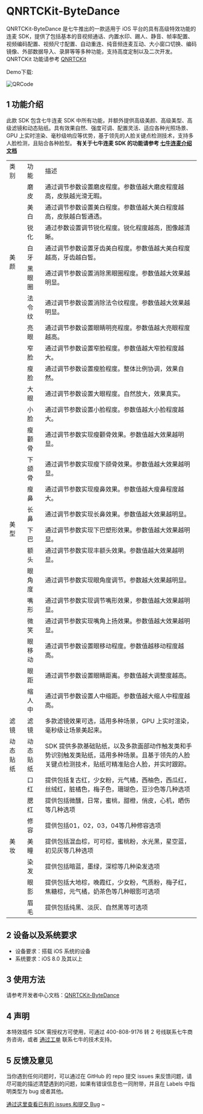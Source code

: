 # QNRTCKit-ByteDance

QNRTCKit-ByteDance 是七牛推出的一款适用于 iOS 平台的具有高级特效功能的连麦 SDK，提供了包括基本的音视频通话、内置水印、踢人、静音、帧率配置、视频编码配置、视频尺寸配置、自动重连、纯音频连麦互动、大小窗口切换、编码镜像、外部数据导入、录屏等等多种功能，支持高度定制以及二次开发。QNRTCKit 功能请参考 [QNRTCKit](https://github.com/pili-engineering/QNRTC-iOS/blob/master/README.md)

Demo下载:

![QRCode](http://docs.qnsdk.com/iOS-QNRTCKit-ByteDance-Demo.png)

## 1 功能介绍

此款 SDK 包含七牛连麦 SDK 中所有功能，并额外提供高级美颜、高级美型、高级滤镜和动态贴纸。具有效果自然、强度可调、配置灵活、适应各种光照场景、GPU 上实时渲染、毫秒级响应等优势，基于领先的人脸关键点检测技术，支持多人脸检测，且贴合各种脸型。
**有关于七牛连麦 SDK 的功能请参考 [七牛连麦介绍文档](https://github.com/pili-engineering/QNRTC-iOS/blob/master/README.md)**

<table>
   <tr>
      <td>类别</td>
      <td>功能</td>
      <td>描述</td>
   </tr>
   <tr>
      <td rowspan="7">美颜</td>
      <td>磨皮</td>
      <td>通过调节参数设置磨皮程度。参数值越大磨皮程度越高，皮肤越光滑无暇。</td>
   </tr>
   <tr>
      <td>美白</td>
      <td>通过调节参数设置美白程度。参数值越大美白程度越高，皮肤越白皙通透。</td>
   </tr>
   <tr>
      <td>锐化</td>
      <td>通过参数设置调节锐化程度。锐化程度越高，图像越清晰。</td>
   </tr>
   <tr>
      <td>白牙</td>
      <td>通过调节参数设置牙齿美白程度。参数值越大美白程度越高，牙齿越白皙。</td>
   </tr>
   <tr>
      <td>黑眼圈</td>
      <td>通过调节参数设置消除黑眼圈程度。参数值越大效果越明显。</td>
   </tr>
   <tr>
      <td>法令纹</td>
      <td>通过调节参数设置消除法令纹程度。参数值越大效果越明显。</td>
   </tr>
   <tr>
      <td>亮眼</td>
      <td>通过调节参数设置眼睛明亮程度。参数值越大亮眼程度越高。</td>
   </tr>
   <tr>
      <td rowspan="16">美型</td>
      <td>窄脸</td>
      <td>通过调节参数设置窄脸程度。参数值越大窄脸程度越大。</td>
   </tr>
   <tr>
      <td>瘦脸</td>
      <td>通过调节参数设置瘦脸程度。整体比例协调，效果自然。</td>
   </tr>
   <tr>
      <td>大眼</td>
      <td>通过调节参数设置大眼程度。自然放大，效果真实。</td>
   </tr>
   <tr>
      <td>小脸</td>
      <td>通过调节参数设置小脸程度。参数值越大小脸程度越大。</td>
   </tr>
   <tr>
      <td>瘦颧骨</td>
      <td>通过调节参数实现瘦颧骨效果。参数值越大效果越明显。</td>
   </tr>
   <tr>
      <td>下颌骨</td>
      <td>通过调节参数实现瘦下颌骨效果。参数值越大效果越明显。</td>
   </tr>
   <tr>
      <td>瘦鼻</td>
      <td>通过调节参数实现瘦鼻效果。参数值越大瘦鼻程度越大。</td>
   </tr>
   <tr>
      <td>长鼻</td>
      <td>通过调节参数实现长鼻效果。参数值越大效果越明显。</td>
   </tr>
   <tr>
      <td>下巴</td>
      <td>通过调节参数实现下巴塑形效果。参数值越大效果越明显。</td>
   </tr>
   <tr>
      <td>额头</td>
      <td>通过调节参数实现丰额头效果。参数值越大效果越明显。</td>
   </tr>
   <tr>
      <td>眼角度</td>
      <td>通过调节参数实现眼角度调节。参数越大效果越明显。</td>
   </tr>
   <tr>
      <td>嘴形</td>
      <td>通过调节参数实现调节嘴形效果，参数值越大效果越明显。</td>
   </tr>
   <tr>
      <td>微笑</td>
      <td>通过调节参数实现嘴角上扬效果。参数值越大效果越明显。</td>
   </tr>
   <tr>
      <td>眼移动</td>
      <td>通过调节参数设置眼移动程度。参数值越移动程度越高。</td>
   </tr>
   <tr>
      <td>眼距</td>
      <td>通过调节参数设置眼睛距离。参数值越大调整度越高。</td>
   </tr>
   <tr>
      <td>缩人中</td>
      <td>通过调节参数设置人中缩距。参数值越大缩人中程度越高。</td>
   </tr>
   <tr>
      <td>滤镜</td>
      <td>滤镜</td>
      <td>多款滤镜效果可选，适用多种场景，GPU 上实时渲染，毫秒级让场景美起来。</td>
   </tr>
   <tr>
      <td>动态贴纸</td>
      <td>动态贴纸</td>
      <td>SDK 提供多款基础贴纸，以及多款面部动作触发类和手势识别触发类贴纸，适用多种场景。且基于领先的人脸关键点检测技术，贴纸可精准贴合人脸，并实时跟踪。</td>
   </tr>
   <tr>
      <td rowspan="7">美妆</td>
      <td>口红</td>
      <td>提供包括复古红，少女粉，元气橘，西柚色，西瓜红，丝绒红，脏橘色，梅子色，珊瑚色，豆沙色等几种选项</td>
   </tr>
   <tr>
      <td>腮红</td>
      <td>提供包括微醺，日常，蜜桃，甜橙，俏皮，心机，晒伤等几种选项</td>
   </tr>
   <tr>
      <td>修容</td>
      <td>提供包括01，02，03，04等几种修容选项</td>
   </tr>
   <tr>
      <td>美瞳</td>
      <td>提供包括混血棕，可可棕，蜜桃粉，水光黑，星空蓝，初见灰等几种选项</td>
   </tr>
   <tr>
      <td>染发</td>
      <td>提供包括暗蓝，墨绿，深棕等几种染发选项</td>
   </tr>
   <tr>
      <td>眼影</td>
      <td>提供包括大地棕，晚霞红，少女粉，气质粉，梅子红，焦糖棕，元气橘，奶茶色等几种眼影可选项</td>
   </tr>
   <tr>
      <td>眉毛</td>
      <td>提供包括纯黑、淡灰、自然黑等可选项</td>
   </tr>
</table>

## 2 设备以及系统要求

- 设备要求：搭载 iOS 系统的设备
- 系统要求：iOS 8.0 及其以上

## 3 使用方法

请参考开发者中心文档：[QNRTCKit-ByteDance](Document/QNRTCKit-ByteDance.md)

## 4 声明

本特效插件 SDK 需授权方可使用，可通过 400-808-9176 转 2 号线联系七牛商务咨询，或者 [通过工单](https://support.qiniu.com/?ref=developer.qiniu.com) 联系七牛的技术支持。

## 5 反馈及意见

当你遇到任何问题时，可以通过在 GitHub 的 repo 提交 issues 来反馈问题，请尽可能的描述清楚遇到的问题，如果有错误信息也一同附带，并且在 Labels 中指明类型为 bug 或者其他。

[通过这里查看已有的 issues 和提交 Bug](https://github.com/pili-engineering/QNRTC-ByteDance-iOS/issues)
~